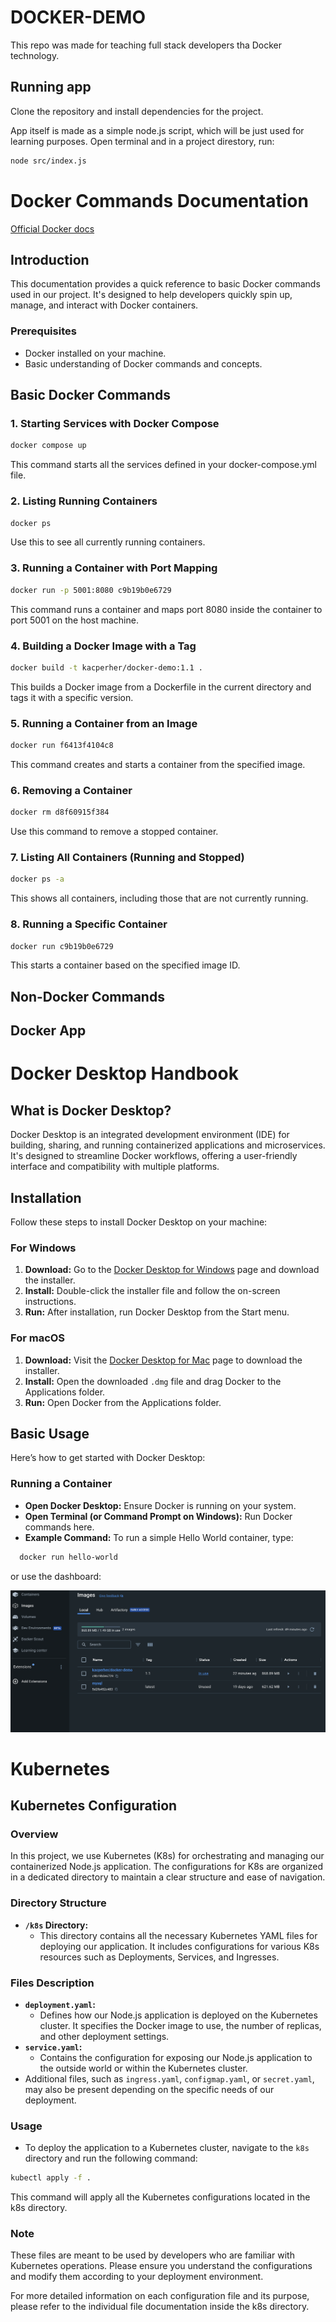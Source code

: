 # DOCKER-DEMO

This repo was made for teaching full stack developers tha Docker technology. 

## Running app

Clone the repository and install dependencies for the project.

App itself is made as a simple node.js script, which will be just used for learning purposes.
Open terminal and in a project direstory, run:
```bash
node src/index.js
```

# Docker Commands Documentation
[Official Docker docs](https://docs.docker.com/desktop/install/mac-install/)

## Introduction
This documentation provides a quick reference to basic Docker commands used in our project. It's designed to help developers quickly spin up, manage, and interact with Docker containers.

### Prerequisites
- Docker installed on your machine.
- Basic understanding of Docker commands and concepts.

## Basic Docker Commands

### 1. Starting Services with Docker Compose
```bash
docker compose up
```
This command starts all the services defined in your docker-compose.yml file.

### 2. Listing Running Containers
```bash
docker ps
```
Use this to see all currently running containers.

### 3. Running a Container with Port Mapping
```bash
docker run -p 5001:8080 c9b19b0e6729
```
This command runs a container and maps port 8080 inside the container to port 5001 on the host machine.

### 4. Building a Docker Image with a Tag
```bash
docker build -t kacperher/docker-demo:1.1 .
```
This builds a Docker image from a Dockerfile in the current directory and tags it with a specific version.

### 5. Running a Container from an Image
```bash
docker run f6413f4104c8
```
This command creates and starts a container from the specified image.

### 6. Removing a Container
```bash
docker rm d8f60915f384
```
Use this command to remove a stopped container.

### 7. Listing All Containers (Running and Stopped)
```bash
docker ps -a
```
This shows all containers, including those that are not currently running.

### 8. Running a Specific Container
```bash
docker run c9b19b0e6729
```
This starts a container based on the specified image ID.

## Non-Docker Commands

## Docker App

# Docker Desktop Handbook

## What is Docker Desktop?
Docker Desktop is an integrated development environment (IDE) for building, sharing, and running containerized applications and microservices. It's designed to streamline Docker workflows, offering a user-friendly interface and compatibility with multiple platforms.

## Installation
Follow these steps to install Docker Desktop on your machine:

### For Windows
1. **Download:** Go to the [Docker Desktop for Windows](https://www.docker.com/products/docker-desktop) page and download the installer.
2. **Install:** Double-click the installer file and follow the on-screen instructions.
3. **Run:** After installation, run Docker Desktop from the Start menu.

### For macOS
1. **Download:** Visit the [Docker Desktop for Mac](https://www.docker.com/products/docker-desktop) page to download the installer.
2. **Install:** Open the downloaded `.dmg` file and drag Docker to the Applications folder.
3. **Run:** Open Docker from the Applications folder.

## Basic Usage
Here’s how to get started with Docker Desktop:

### Running a Container
- **Open Docker Desktop:** Ensure Docker is running on your system.
- **Open Terminal (or Command Prompt on Windows):** Run Docker commands here.
- **Example Command:** To run a simple Hello World container, type:

```bash
  docker run hello-world
```

or use the dashboard:

![Docker app screen](/public/screen-docker-app.png)

# Kubernetes
## Kubernetes Configuration

### Overview
In this project, we use Kubernetes (K8s) for orchestrating and managing our containerized Node.js application. The configurations for K8s are organized in a dedicated directory to maintain a clear structure and ease of navigation.

### Directory Structure
- **`/k8s` Directory:**
    - This directory contains all the necessary Kubernetes YAML files for deploying our application. It includes configurations for various K8s resources such as Deployments, Services, and Ingresses.

### Files Description
- **`deployment.yaml`:**
    - Defines how our Node.js application is deployed on the Kubernetes cluster. It specifies the Docker image to use, the number of replicas, and other deployment settings.
- **`service.yaml`:**
    - Contains the configuration for exposing our Node.js application to the outside world or within the Kubernetes cluster.
- Additional files, such as `ingress.yaml`, `configmap.yaml`, or `secret.yaml`, may also be present depending on the specific needs of our deployment.

### Usage
- To deploy the application to a Kubernetes cluster, navigate to the `k8s` directory and run the following command:
```bash
kubectl apply -f . 
```
This command will apply all the Kubernetes configurations located in the k8s directory.

### Note
These files are meant to be used by developers who are familiar with Kubernetes operations. Please ensure you understand the configurations and modify them according to your deployment environment.

For more detailed information on each configuration file and its purpose, please refer to the individual file documentation inside the k8s directory.

